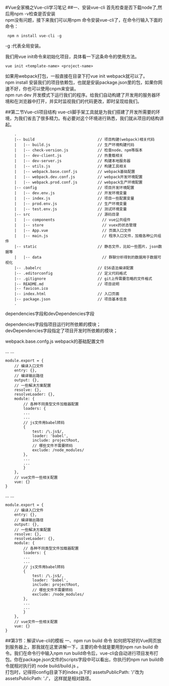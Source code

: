 #Vue全家桶之Vue-cli学习笔记
##一、安装vue-cli
首先检查是否下载node了,然后用npm -v检查是否安装  
npm没有问题，接下来我们可以用npm 命令安装vue-cli了，在命令行输入下面的命令：  
		  
     npm n install vue-cli -g

-g :代表全局安装。

我们用vue init命令来初始化项目，具体看一下这条命令的使用方法。


    vue init <template-name> <project-name>

如果用webpack打包，一般直接在目录下打vue init webpack就可以了。  
npm install  安装我们的项目依赖包，也就是安装package.json里的包，如果你网速不好，你也可以使用cnpm来安装。  
npm run dev 开发模式下运行我们的程序。给我们自动构建了开发用的服务器环境和在浏览器中打开，并实时监视我们的代码更改，即时呈现给我们。  

##第二节Vue-cli项目结构
vue-cli脚手架工具就是为我们搭建了开发所需要的环境，为我们省去了很多精力。有必要对这个环境进行熟悉，我们就从项目的结构讲起。  


		.
		|-- build                            // 项目构建(webpack)相关代码
		|   |-- build.js                     // 生产环境构建代码
		|   |-- check-version.js             // 检查node、npm等版本
		|   |-- dev-client.js                // 热重载相关
		|   |-- dev-server.js                // 构建本地服务器
		|   |-- utils.js                     // 构建工具相关
		|   |-- webpack.base.conf.js         // webpack基础配置
		|   |-- webpack.dev.conf.js          // webpack开发环境配置
		|   |-- webpack.prod.conf.js         // webpack生产环境配置
		|-- config                           // 项目开发环境配置
		|   |-- dev.env.js                   // 开发环境变量
		|   |-- index.js                     // 项目一些配置变量
		|   |-- prod.env.js                  // 生产环境变量
		|   |-- test.env.js                  // 测试环境变量
		|-- src                              // 源码目录
		|   |-- components                     // vue公共组件
		|   |-- store                          // vuex的状态管理
		|   |-- App.vue                        // 页面入口文件
		|   |-- main.js                        // 程序入口文件，加载各种公共组件
		|-- static                           // 静态文件，比如一些图片，json数据等
		|   |-- data                           // 群聊分析得到的数据用于数据可视化
		|-- .babelrc                         // ES6语法编译配置
		|-- .editorconfig                    // 定义代码格式
		|-- .gitignore                       // git上传需要忽略的文件格式
		|-- README.md                        // 项目说明
		|-- favicon.ico 
		|-- index.html                       // 入口页面
		|-- package.json                     // 项目基本信息
		.

dependencies字段和devDependencies字段

dependencies字段指项目运行时所依赖的模块；  
devDependencies字段指定了项目开发时所依赖的模块；  

webpack.base.confg.js   webpack的基础配置文件

...
...

	module.export = {
	    // 编译入口文件
	    entry: {},
	    // 编译输出路径
	    output: {},
	    // 一些解决方案配置
	    resolve: {},
	    resolveLoader: {},
	    module: {
	        // 各种不同类型文件加载器配置
	        loaders: {
	        ...
	        ...
	        // js文件用babel转码
	        {
	            test: /\.js$/,
	            loader: 'babel',
	            include: projectRoot,
	            // 哪些文件不需要转码
	            exclude: /node_modules/
	        },
	        ...
	        ...
	        }
	    },
	    // vue文件一些相关配置
	    vue: {}
	}

...
...

	module.export = {
	    // 编译入口文件
	    entry: {},
	    // 编译输出路径
	    output: {},
	    // 一些解决方案配置
	    resolve: {},
	    resolveLoader: {},
	    module: {
	        // 各种不同类型文件加载器配置
	        loaders: {
	        ...
	        ...
	        // js文件用babel转码
	        {
	            test: /\.js$/,
	            loader: 'babel',
	            include: projectRoot,
	            // 哪些文件不需要转码
	            exclude: /node_modules/
	        },
	        ...
	        ...
	        }
	    },
	    // vue文件一些相关配置
	    vue: {}
	}

##第3节：解读Vue-cli的模板
一、npm run build 命令
如何把写好的Vue网页放到服务器上，那我就在这里讲解一下，主要的命令就是要用到npm run build 命令。我们在命令行中输入npm run build命令后，vue-cli会自动进行项目发布打包。你在package.json文件的scripts字段中可以看出，你执行的npm run build命令就相对执行的 node build/build.js 。  
打包时，记得将config目录下的index.js下的 assetsPublicPath: '/'改为 assetsPublicPath: './'，
这样就是相对路径。
